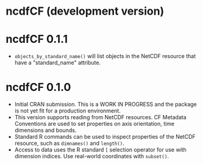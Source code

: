 # ncdfCF (development version)

# ncdfCF 0.1.1

* `objects_by_standard_name()` will list objects in the NetCDF resource that
have a "standard_name" attribute.

# ncdfCF 0.1.0

* Initial CRAN submission. This is a WORK IN PROGRESS and the package is not
 yet fit for a production environment.
* This version supports reading from NetCDF resources. CF Metadata Conventions
 are used to set properties on axis orientation, time dimensions and bounds.
* Standard R commands can be used to inspect properties of the NetCDF resource,
 such as `dimnames()` and `length()`.
* Access to data uses the R standard `[` selection operator for use with
 dimension indices. Use real-world coordinates with `subset()`.
